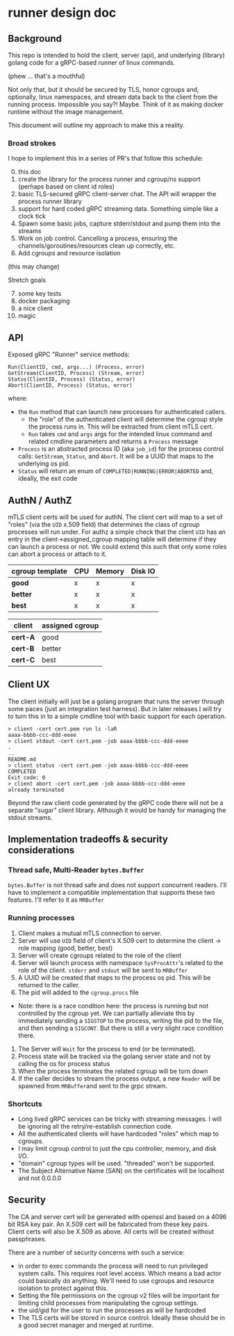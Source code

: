 # runner design doc

## Background
This repo is intended to hold the client, server (api), and underlying (library) golang code for a gRPC-based runner of linux commands. 

(phew ... that's a mouthful)

Not only that, but it should be secured by TLS, honor cgroups and, optionally, linux namespaces, and stream data back to the client from the running process. 
Impossible you say?! Maybe. Think of it as making docker runtime without the image management.

This document will outline my approach to make this a reality. 

### Broad strokes

I hope to implement this in a series of PR's that follow this schedule:

0. this doc
1. create the library for the process runner and cgroup/ns support (perhaps based on client id roles)
2. basic TLS-secured gRPC client-server chat. The API will wrapper the process runner library
3. support for hard coded gRPC streaming data. Something simple like a clock tick
4. Spawn some basic jobs, capture stderr/stdout and pump them into the streams
5. Work on job control. Cancelling a process, ensuring the channels/goroutines/resources clean up correctly, etc. 
6. Add cgroups and resource isolation 

(this may change)

Stretch goals

7. some key tests
8. docker packaging
9. a nice client
10. magic

## API

Exposed gRPC "Runner" service methods:

```
Run(ClientID, cmd, args...) (Process, error)
GetStream(ClientID, Process) (Stream, error)
Status(ClientID, Process) (Status, error)
Abort(ClientID, Process) (Status, error)
```

where: 
 * the `Run` method that can launch new processes for authenticated callers.
   * the "role" of the authenticated client will determine the cgroup style the process runs in. This will be extracted from client mTLS cert.
   * `Run` takes `cmd` and `args` args for the intended linux command and related cmdline parameters and returns a `Process` message
 * `Process` is an abstracted process ID (aka `job_id`) for the process control calls: `GetStream`, `Status`, and `Abort`. It will be a UUID that maps to the underlying os pid. 
 * `Status` will return an enum of `COMPLETED|RUNNING|ERROR|ABORTED` and, ideally, the exit code

## AuthN / AuthZ

mTLS client certs will be used for authN. The client cert will map to a set of "roles" (via the `UID` x.509 field) that determines the class of cgroup processes will run under. For authz a simple check that the client `UID` has an entry in the client->assigned_cgroup mapping table will determine if they can launch a process or not. We could extend this such that only some roles can abort a process or attach to it. 

| cgroup template | CPU | Memory | Disk IO | 
| ------------| --- | ------ | ------ |
| **good**    | x   | x      | x      |
| **better**  | x   | x      | x      |
| **best**    | x   | x      | x      |

| client | assigned cgroup | 
| -------- | --------------- |
| **cert-A** | good            |
| **cert-B** | better        |
| **cert-C** | best            |


## Client UX

The client initially will just be a golang program that runs the server through some paces (just an integration test harness). But in later releases I will try to turn this in to a simple cmdline tool with basic support for each operation. 

```
> client -cert cert.pem run ls -laR
aaaa-bbbb-ccc-ddd-eeee
> client stdout -cert cert.pem -job aaaa-bbbb-ccc-ddd-eeee
.
..
README.md
> client status -cert cert.pem -job aaaa-bbbb-ccc-ddd-eeee
COMPLETED
Exit code: 0
> client abort -cert cert.pem -job aaaa-bbbb-ccc-ddd-eeee
already terminated
```

Beyond the raw client code generated by the gRPC code there will not be a separate "sugar" client library. Although it would be handy for managing the stdout streams. 

## Implementation tradeoffs & security considerations

### Thread safe, Multi-Reader `bytes.Buffer`

`bytes.Buffer` is not thread safe and does not support concurrent readers. I'll have to implement a compatible implementation that supports these two features. 
I'll refer to it as `MRBuffer` 

### Running processes

1. Client makes a mutual mTLS connection to server. 
1. Server will use `UID` field of client's X.509 cert to determine the client -> role mapping (good, better, best)
1. Server will create cgroups related to the role of the client
1. Server will launch process with namespace `SysProcAttr`'s related to the role of the client. `stderr` and `stdout` will be sent to `MRBuffer`
1. A UUID will be created that maps to the process os pid. This will be returned to the caller. 
1. The pid will added to the `cgroup.procs` file
  * Note: there is a race condition here: the process is running but not controlled by the cgroup yet. We can partially alleviate this by immediately sending a `SIGSTOP` to the process, writing the pid to the file, and then sending a `SIGCONT`. But there is still a very slight race condition there. 
1. The Server will `Wait` for the process to end (or be terminated). 
1. Process state will be tracked via the golang server state and not by calling the os for process status
1. When the process terminates the related cgroup will be torn down
1. If the caller decides to stream the process output, a new `Reader` will be spawned from `MRBuffer`and sent to the grpc stream.

### Shortcuts

* Long lived gRPC services can be tricky with streaming messages. I will be ignoring all the retry/re-establish connection code. 
* All the authenticated clients will have hardcoded "roles" which map to cgroups. 
* I may limit cgroup control to just the cpu controller, memory, and disk I/O. 
* "domain" cgroup types will be used. "threaded" won't be supported. 
* The Subject Alternative Name (SAN) on the certificates will be localhost and not 0.0.0.0

## Security
The CA and server cert will be generated with openssl and based on a 4096 bit RSA key pair. 
An X.509 cert will be fabricated from these key pairs.
Client certs will also be X.509 as above. 
All certs will be created without passphrases. 

There are a number of security concerns with such a service:
* in order to exec commands the process will need to run privileged system calls. This requires root level access. Which means a bad actor could basically do anything. We'll need to use cgroups and resource isolation to protect against this. 
* Setting the file permissions on the cgroup v2 files will be important for limiting child processes from manipulating the cgroup settings. 
* the uid/gid for the user to run the processes as will be hardcoded
* The TLS certs will be stored in source control. Ideally these should be in a good secret manager and merged at runtime. 

